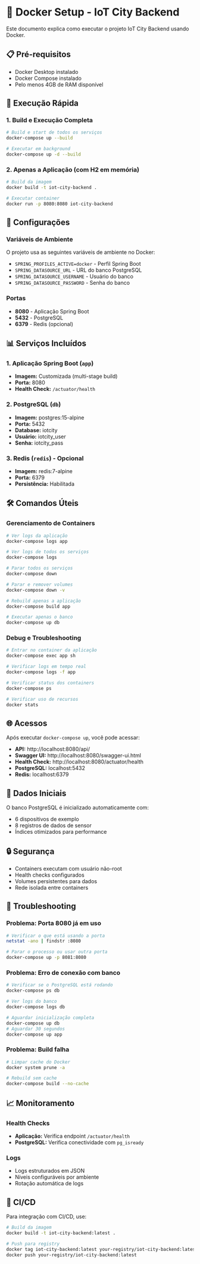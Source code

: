 # 🐳 Docker Setup - IoT City Backend

Este documento explica como executar o projeto IoT City Backend usando Docker.

## 📋 Pré-requisitos

- Docker Desktop instalado
- Docker Compose instalado
- Pelo menos 4GB de RAM disponível

## 🚀 Execução Rápida

### 1. Build e Execução Completa
```bash
# Build e start de todos os serviços
docker-compose up --build

# Executar em background
docker-compose up -d --build
```

### 2. Apenas a Aplicação (com H2 em memória)
```bash
# Build da imagem
docker build -t iot-city-backend .

# Executar container
docker run -p 8080:8080 iot-city-backend
```

## 🔧 Configurações

### Variáveis de Ambiente
O projeto usa as seguintes variáveis de ambiente no Docker:

- `SPRING_PROFILES_ACTIVE=docker` - Perfil Spring Boot
- `SPRING_DATASOURCE_URL` - URL do banco PostgreSQL
- `SPRING_DATASOURCE_USERNAME` - Usuário do banco
- `SPRING_DATASOURCE_PASSWORD` - Senha do banco

### Portas
- **8080** - Aplicação Spring Boot
- **5432** - PostgreSQL
- **6379** - Redis (opcional)

## 📊 Serviços Incluídos

### 1. Aplicação Spring Boot (`app`)
- **Imagem:** Customizada (multi-stage build)
- **Porta:** 8080
- **Health Check:** `/actuator/health`

### 2. PostgreSQL (`db`)
- **Imagem:** postgres:15-alpine
- **Porta:** 5432
- **Database:** iotcity
- **Usuário:** iotcity_user
- **Senha:** iotcity_pass

### 3. Redis (`redis`) - Opcional
- **Imagem:** redis:7-alpine
- **Porta:** 6379
- **Persistência:** Habilitada

## 🛠️ Comandos Úteis

### Gerenciamento de Containers
```bash
# Ver logs da aplicação
docker-compose logs app

# Ver logs de todos os serviços
docker-compose logs

# Parar todos os serviços
docker-compose down

# Parar e remover volumes
docker-compose down -v

# Rebuild apenas a aplicação
docker-compose build app

# Executar apenas o banco
docker-compose up db
```

### Debug e Troubleshooting
```bash
# Entrar no container da aplicação
docker-compose exec app sh

# Verificar logs em tempo real
docker-compose logs -f app

# Verificar status dos containers
docker-compose ps

# Verificar uso de recursos
docker stats
```

## 🌐 Acessos

Após executar `docker-compose up`, você pode acessar:

- **API:** http://localhost:8080/api/
- **Swagger UI:** http://localhost:8080/swagger-ui.html
- **Health Check:** http://localhost:8080/actuator/health
- **PostgreSQL:** localhost:5432
- **Redis:** localhost:6379

## 📝 Dados Iniciais

O banco PostgreSQL é inicializado automaticamente com:
- 6 dispositivos de exemplo
- 8 registros de dados de sensor
- Índices otimizados para performance

## 🔒 Segurança

- Containers executam com usuário não-root
- Health checks configurados
- Volumes persistentes para dados
- Rede isolada entre containers

## 🚨 Troubleshooting

### Problema: Porta 8080 já em uso
```bash
# Verificar o que está usando a porta
netstat -ano | findstr :8080

# Parar o processo ou usar outra porta
docker-compose up -p 8081:8080
```

### Problema: Erro de conexão com banco
```bash
# Verificar se o PostgreSQL está rodando
docker-compose ps db

# Ver logs do banco
docker-compose logs db

# Aguardar inicialização completa
docker-compose up db
# Aguardar 30 segundos
docker-compose up app
```

### Problema: Build falha
```bash
# Limpar cache do Docker
docker system prune -a

# Rebuild sem cache
docker-compose build --no-cache
```

## 📈 Monitoramento

### Health Checks
- **Aplicação:** Verifica endpoint `/actuator/health`
- **PostgreSQL:** Verifica conectividade com `pg_isready`

### Logs
- Logs estruturados em JSON
- Níveis configuráveis por ambiente
- Rotação automática de logs

## 🔄 CI/CD

Para integração com CI/CD, use:

```bash
# Build da imagem
docker build -t iot-city-backend:latest .

# Push para registry
docker tag iot-city-backend:latest your-registry/iot-city-backend:latest
docker push your-registry/iot-city-backend:latest
``` 